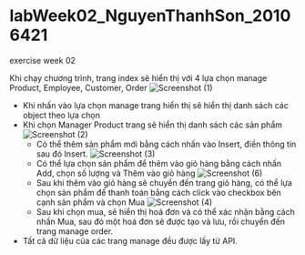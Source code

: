 # labWeek02_NguyenThanhSon_20106421
exercise week 02

Khi chạy chương trình, trang index sẽ hiển thị với 4 lựa chọn manage Product, Employee, Customer, Order
![Screenshot (1)](https://github.com/son1105/labWeek02_NguyenThanhSon_20106421/assets/115455297/1cf6547e-e59c-48c1-81ec-eafa4af3840b)
- Khi nhấn vào lựa chọn manage trang hiển thị sẽ hiển thị danh sách các object theo lựa chọn
- Khi chọn Manager Product trang sẽ hiển thị danh sách các sản phẩm
  ![Screenshot (2)](https://github.com/son1105/labWeek02_NguyenThanhSon_20106421/assets/115455297/a6c72338-8383-4cf7-8313-e8d62e460467)
  + Có thể thêm sản phẩm mới bằng cách nhấn vào Insert, điền thông tin sau đó Insert.
    ![Screenshot (3)](https://github.com/son1105/labWeek02_NguyenThanhSon_20106421/assets/115455297/8d69c93e-eb5d-46ff-a291-8aabafc24826)
  + Có thể lựa chọn sản phẩm để thêm vào giỏ hàng bằng cách nhấn Add, chọn số lượng và Thêm vào giỏ hàng
    ![Screenshot (6)](https://github.com/son1105/labWeek02_NguyenThanhSon_20106421/assets/115455297/302c0fb7-1be1-4cf5-bdaf-a1be8ced3836)
  + Sau khi thêm vào giỏ hàng sẽ chuyển đến trang giỏ hàng, có thể lựa chọn sản phẩm để thanh toán bằng cách click vào checkbox bên cạnh sản phẩm và chọn Mua
    ![Screenshot (4)](https://github.com/son1105/labWeek02_NguyenThanhSon_20106421/assets/115455297/d2eab0e9-ed72-4759-9448-4265da71261b)
  + Sau khi chọn mua, sẽ hiển thị hoá đơn và có thể xác nhận bằng cách nhấn Mua, sau đó một hoá đơn sẽ được tạo và lưu, rồi chuyển đến trang manage order.
- Tất cả dữ liệu của các trang manage đều được lấy từ API.


